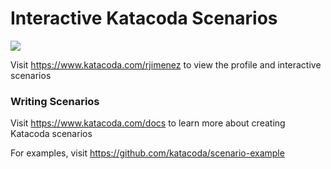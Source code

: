 # Interactive Katacoda Scenarios

[![](http://shields.katacoda.com/katacoda/rjimenez/count.svg)](https://www.katacoda.com/rjimenez "Get your profile on Katacoda.com")

Visit https://www.katacoda.com/rjimenez to view the profile and interactive scenarios

### Writing Scenarios
Visit https://www.katacoda.com/docs to learn more about creating Katacoda scenarios

For examples, visit https://github.com/katacoda/scenario-example
